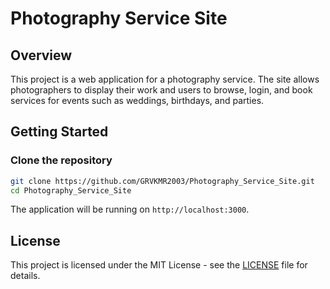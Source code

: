 
# Photography Service Site

## Overview
This project is a web application for a photography service. The site allows photographers to display their work and users to browse, login, and book services for events such as weddings, birthdays, and parties.



## Getting Started

### Clone the repository
```bash
git clone https://github.com/GRVKMR2003/Photography_Service_Site.git
cd Photography_Service_Site
```


The application will be running on `http://localhost:3000`.

## License
This project is licensed under the MIT License - see the [LICENSE](LICENSE) file for details.
